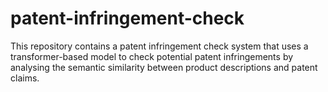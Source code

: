 # patent-infringement-check
This repository contains a patent infringement check system that uses a transformer-based model to check potential patent infringements by analysing the semantic similarity between product descriptions and patent claims.
